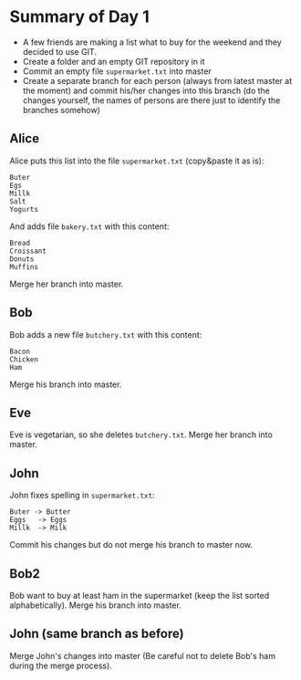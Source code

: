 # Summary of Day 1

* A few friends are making a list what to buy for the weekend and they decided to use GIT.
* Create a folder and an empty GIT repository in it
* Commit an empty file `supermarket.txt` into master
* Create a separate branch for each person (always from latest master at the moment)
and commit his/her changes into this branch
(do the changes yourself, the names of persons are there just to identify the branches somehow)

## Alice

Alice puts this list into the file `supermarket.txt` (copy&paste it as is):

```
Buter
Egs
Millk
Salt
Yogurts
```

And adds file `bakery.txt` with this content:

```
Bread
Croissant
Donuts
Muffins
```

Merge her branch into master.

## Bob

Bob adds a new file `butchery.txt` with this content:

```
Bacon
Chicken
Ham
```

Merge his branch into master.

## Eve

Eve is vegetarian, so she deletes `butchery.txt`. Merge her branch into master.

## John

John fixes spelling in `supermarket.txt`:

```
Buter -> Butter
Eggs   -> Eggs
Millk  -> Milk
```

Commit his changes but do not merge his branch to master now.

## Bob2

Bob want to buy at least ham in the supermarket (keep the list sorted alphabetically). Merge his branch into master.

## John (same branch as before)

Merge John's changes into master (Be careful not to delete Bob's ham during the merge process).
